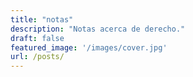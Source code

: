 ```yaml
---
title: "notas"
description: "Notas acerca de derecho."
draft: false
featured_image: '/images/cover.jpg'
url: /posts/
---
```

